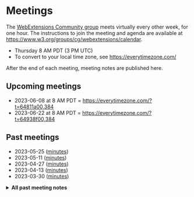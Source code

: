 # Meetings

The [WebExtensions Community group](https://www.w3.org/community/webextensions/) meets virtually every other week, for one hour.
The instructions to join the meeting and agenda are available at https://www.w3.org/groups/cg/webextensions/calendar.

* Thursday 8 AM PDT (3 PM UTC)
* To convert to your local time zone, see https://everytimezone.com/

After the end of each meeting, meeting notes are published here.

## Upcoming meetings

- 2023-06-08 at 8 AM PDT = https://everytimezone.com/?t=64811a00,384
- 2023-06-22 at 8 AM PDT = https://everytimezone.com/?t=64938f00,384

## Past meetings

* 2023-05-25 ([minutes](2023-05-25-wecg.md))
* 2023-05-11 ([minutes](2023-05-11-wecg.md))
* 2023-04-27 ([minutes](2023-04-27-wecg.md))
* 2023-04-13 ([minutes](2023-04-13-wecg.md))
* 2023-03-30 ([minutes](2023-03-30-wecg.md))

<details>
<summary><strong>All past meeting notes</strong></summary>

**2023**

* 2023-05-25 ([minutes](2023-05-25-wecg.md))
* 2023-05-11 ([minutes](2023-05-11-wecg.md))
* 2023-04-27 ([minutes](2023-04-27-wecg.md))
* 2023-04-13 ([minutes](2023-04-13-wecg.md))
* 2023-03-30 ([minutes](2023-03-30-wecg.md))
* 2023-03-16 ([minutes](2023-03-16-wecg.md))
* 2023-03-02 ([minutes](2023-03-02-wecg.md))
* 2023-02-16 ([minutes](2023-02-16-wecg.md))
* 2023-02-02 ([minutes](2023-02-02-wecg.md))
* 2023-01-19 ([minutes](2023-01-19-wecg.md))
* 2023-01-05 ([minutes](2023-01-05-wecg.md))

**2022**

* 2022-12-08 ([minutes](2022-12-08-wecg.md))
* 2022-11-24 ([minutes](2022-11-24-wecg.md))
* 2022-11-15 User Scripts API kickoff ([minutes](2022-11-15-wecg-userscripts.md))
* 2022-11-10 ([minutes](2022-11-10-wecg.md))
* 2022-10-27 ([minutes](2022-10-27-wecg.md))
* 2022-10-13 ([minutes](2022-10-13-wecg.md))
* 2022-09-29 ([minutes](2022-09-29-wecg.md))
* 2022-09-15 at TPAC ([minutes](2022-09-15-wecg-tpac.md))
* 2022-09-15 ([minutes](2022-09-15-wecg.md))
* 2022-09-01 ([minutes](2022-09-01-wecg.md))
* 2022-08-18 ([minutes](2022-08-18-wecg.md))
* 2022-08-04 ([minutes](2022-08-04-wecg.md))
* 2022-07-21 ([minutes](2022-07-21-wecg.md))
* 2022-07-07 ([minutes](2022-07-07-wecg.md))
* 2022-06-23 ([minutes](2022-06-23-wecg.md))
* 2022-06-09 ([minutes](2022-06-09-wecg.md))
* 2022-05-26 ([minutes](2022-05-26-wecg.md))
* 2022-05-12 ([minutes](2022-05-12-wecg.md))
* 2022-04-28 ([minutes](2022-04-28-wecg.md))
* 2022-04-14 ([minutes](2022-04-14-wecg.md))
* 2022-03-31 ([minutes](2022-03-31-wecg.md))
* 2022-03-17 ([minutes](2022-03-17-wecg.md))
* 2022-03-03 ([minutes](2022-03-03-wecg.md))
* 2022-02-17 ([minutes](2022-02-17-wecg.md))
* 2022-02-03 ([minutes](2022-02-03-wecg.md))
* 2022-01-20 ([minutes](2022-01-20-wecg.md))
* 2022-01-06 ([minutes](2022-01-06-wecg.md))

**2021**

* 2021-12-09 ([minutes](2021-12-09-wecg.md))
* 2021-11-11 ([minutes](2021-11-11-wecg.md))
* 2021-10-28 ([minutes](2021-10-28-wecg.md))
* 2021-10-14 ([minutes](2021-10-14-wecg.md))
* 2021-09-30 ([minutes](2021-09-30-wecg.md))
* 2021-09-16 ([minutes](2021-09-16-wecg.md))
* 2021-09-02 ([minutes](2021-09-02-wecg.md))
* 2021-08-19 ([minutes](2021-08-19-wecg.md))
* 2021-08-05 ([minutes](2021-08-05-wecg.md))
* 2021-07-22 ([minutes](2021-07-22-wecg.md))
* 2021-07-08 ([minutes](2021-07-08-wecg.md))
* 2021-06-24 ([minutes](2021-06-24-wecg.md))

</details>
